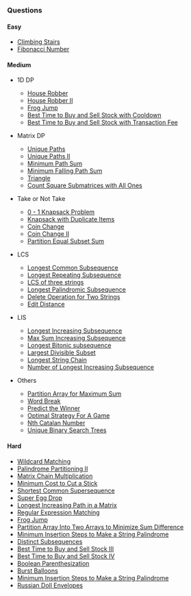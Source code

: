 ### Questions

#### Easy
- [Climbing Stairs](https://leetcode.com/problems/climbing-stairs/description/)
- [Fibonacci Number](https://leetcode.com/problems/fibonacci-number/description/)

#### Medium

- 1D DP
    - [House Robber](https://leetcode.com/problems/house-robber/description/)
    - [House Robber II](https://leetcode.com/problems/house-robber-ii/description/)
    - [Frog Jump](https://www.geeksforgeeks.org/problems/geek-jump/1)
    - [Best Time to Buy and Sell Stock with Cooldown](https://leetcode.com/problems/best-time-to-buy-and-sell-stock-with-cooldown/description/)
    - [Best Time to Buy and Sell Stock with Transaction Fee](https://leetcode.com/problems/best-time-to-buy-and-sell-stock-with-transaction-fee/description/)

- Matrix DP
    - [Unique Paths](https://leetcode.com/problems/unique-paths/description/)
    - [Unique Paths II](https://leetcode.com/problems/unique-paths-ii/description/)
    - [Minimum Path Sum](https://leetcode.com/problems/minimum-path-sum/description/)
    - [Minimum Falling Path Sum](https://leetcode.com/problems/minimum-falling-path-sum/description/)
    - [Triangle](https://leetcode.com/problems/triangle/description/)
    - [Count Square Submatrices with All Ones](https://leetcode.com/problems/count-square-submatrices-with-all-ones/description/)

- Take or Not Take
    - [0 - 1 Knapsack Problem](https://www.geeksforgeeks.org/problems/0-1-knapsack-problem0945/1)
    - [Knapsack with Duplicate Items](https://www.geeksforgeeks.org/problems/knapsack-with-duplicate-items4201/1)
    - [Coin Change](https://leetcode.com/problems/coin-change/description/)
    - [Coin Change II](https://leetcode.com/problems/coin-change-ii/description/)
    - [Partition Equal Subset Sum](https://leetcode.com/problems/partition-equal-subset-sum/description/)

- LCS
    - [Longest Common Subsequence](https://leetcode.com/problems/longest-common-subsequence/description/)
    - [Longest Repeating Subsequence](https://www.geeksforgeeks.org/problems/longest-repeating-subsequence2004/1)
    - [LCS of three strings](https://www.geeksforgeeks.org/problems/lcs-of-three-strings0028/1)
    - [Longest Palindromic Subsequence](https://leetcode.com/problems/longest-palindromic-subsequence/description/)
    - [Delete Operation for Two Strings](https://leetcode.com/problems/delete-operation-for-two-strings/description/)
    - [Edit Distance](https://leetcode.com/problems/edit-distance/description/)

- LIS
    - [Longest Increasing Subsequence](https://leetcode.com/problems/longest-increasing-subsequence/description/)
    - [Max Sum Increasing Subsequence](https://www.geeksforgeeks.org/problems/maximum-sum-increasing-subsequence4749/1)
    - [Longest Bitonic subsequence](https://www.geeksforgeeks.org/problems/longest-bitonic-subsequence0824/1)
    - [Largest Divisible Subset](https://leetcode.com/problems/largest-divisible-subset/description/)
    - [Longest String Chain](https://leetcode.com/problems/longest-string-chain/description/)
    - [Number of Longest Increasing Subsequence](https://leetcode.com/problems/number-of-longest-increasing-subsequence/description/)

- Others
    - [Partition Array for Maximum Sum](https://leetcode.com/problems/partition-array-for-maximum-sum/description/)
    - [Word Break](https://leetcode.com/problems/word-break/description/)
    - [Predict the Winner](https://leetcode.com/problems/predict-the-winner/description/)
    - [Optimal Strategy For A Game](https://www.geeksforgeeks.org/problems/optimal-strategy-for-a-game-1587115620/1)
    - [Nth Catalan Number](https://www.geeksforgeeks.org/problems/nth-catalan-number0817/1)
    - [Unique Binary Search Trees](https://leetcode.com/problems/unique-binary-search-trees/description/)

#### Hard
- [Wildcard Matching](https://leetcode.com/problems/wildcard-matching/description/)
- [Palindrome Partitioning II](https://leetcode.com/problems/palindrome-partitioning-ii/description/)
- [Matrix Chain Multiplication](https://www.geeksforgeeks.org/problems/matrix-chain-multiplication0303/1)
- [Minimum Cost to Cut a Stick](https://leetcode.com/problems/minimum-cost-to-cut-a-stick/description/)
- [Shortest Common Supersequence](https://leetcode.com/problems/shortest-common-supersequence/description/)
- [Super Egg Drop](https://leetcode.com/problems/super-egg-drop/description/)
- [Longest Increasing Path in a Matrix](https://leetcode.com/problems/longest-increasing-path-in-a-matrix/description/)
- [Regular Expression Matching](https://leetcode.com/problems/regular-expression-matching/description/)
- [Frog Jump](https://leetcode.com/problems/frog-jump/description/)
- [Partition Array Into Two Arrays to Minimize Sum Difference](https://leetcode.com/problems/partition-array-into-two-arrays-to-minimize-sum-difference/description/)
- [Minimum Insertion Steps to Make a String Palindrome](https://leetcode.com/problems/minimum-insertion-steps-to-make-a-string-palindrome/description/)
- [Distinct Subsequences](https://leetcode.com/problems/distinct-subsequences/description/)
- [Best Time to Buy and Sell Stock III](https://leetcode.com/problems/best-time-to-buy-and-sell-stock-iii/description/)
- [Best Time to Buy and Sell Stock IV](https://leetcode.com/problems/best-time-to-buy-and-sell-stock-iv/description/)
- [Boolean Parenthesization](https://www.geeksforgeeks.org/problems/boolean-parenthesization5610/1)
- [Burst Balloons](https://leetcode.com/problems/burst-balloons/description/)
- [Minimum Insertion Steps to Make a String Palindrome](https://leetcode.com/problems/minimum-insertion-steps-to-make-a-string-palindrome/description/)
- [Russian Doll Envelopes](https://leetcode.com/problems/russian-doll-envelopes/description/)